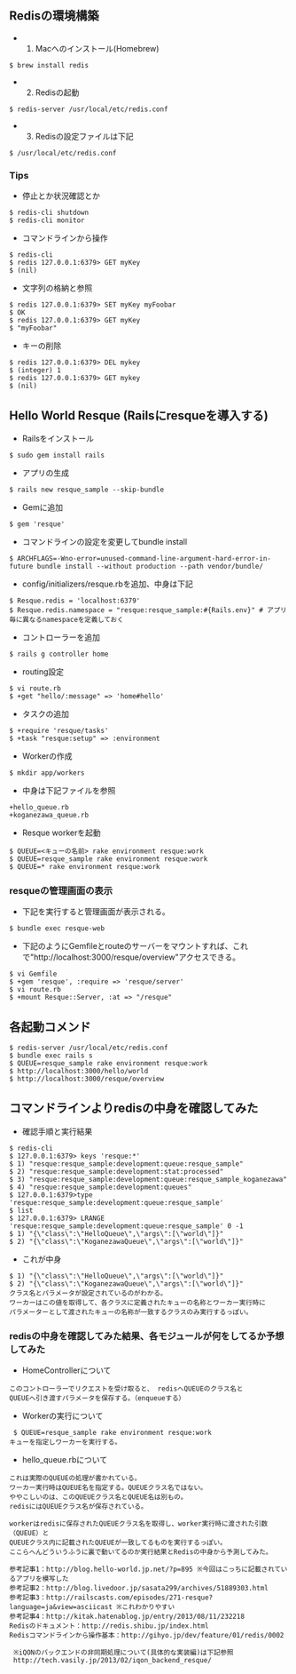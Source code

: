 ## Redisの環境構築 ##

* 01. Macへのインストール(Homebrew)
```
$ brew install redis
```

* 02. Redisの起動
```
$ redis-server /usr/local/etc/redis.conf
```

* 03. Redisの設定ファイルは下記
```
$ /usr/local/etc/redis.conf
```

### Tips ###

* 停止とか状況確認とか
```
$ redis-cli shutdown
$ redis-cli monitor
```

* コマンドラインから操作
```
$ redis-cli
$ redis 127.0.0.1:6379> GET myKey
$ (nil)
```

* 文字列の格納と参照
```
$ redis 127.0.0.1:6379> SET myKey myFoobar
$ OK
$ redis 127.0.0.1:6379> GET myKey
$ "myFoobar"
```

* キーの削除
```
$ redis 127.0.0.1:6379> DEL mykey
$ (integer) 1
$ redis 127.0.0.1:6379> GET mykey
$ (nil)
```

## Hello World Resque (Railsにresqueを導入する) ##
* Railsをインストール
```
$ sudo gem install rails
```

* アプリの生成
```
$ rails new resque_sample --skip-bundle
```

*  Gemに追加
```
$ gem 'resque'
```

* コマンドラインの設定を変更してbundle install
```
$ ARCHFLAGS=-Wno-error=unused-command-line-argument-hard-error-in-future bundle install --without production --path vendor/bundle/
```

* config/initializers/resque.rbを追加、中身は下記
```
$ Resque.redis = 'localhost:6379'
$ Resque.redis.namespace = "resque:resque_sample:#{Rails.env}" # アプリ毎に異なるnamespaceを定義しておく
```

* コントローラーを追加
```
$ rails g controller home
```

* routing設定
```
$ vi route.rb
$ +get "hello/:message" => 'home#hello'
```

* タスクの追加
```
$ +require 'resque/tasks'
$ +task "resque:setup" => :environment
```

* Workerの作成
```
$ mkdir app/workers
```
* 中身は下記ファイルを参照
```
+hello_queue.rb
+koganezawa_queue.rb
```

* Resque workerを起動
```
$ QUEUE=<キューの名前> rake environment resque:work
$ QUEUE=resque_sample rake environment resque:work
$ QUEUE=* rake environment resque:work
```

### resqueの管理画面の表示 ###

* 下記を実行すると管理画面が表示される。
```
$ bundle exec resque-web
```

* 下記のようにGemfileとrouteのサーバーをマウントすれば、これで"http://localhost:3000/resque/overview"アクセスできる。
```
$ vi Gemfile
$ +gem 'resque', :require => 'resque/server'
$ vi route.rb
$ +mount Resque::Server, :at => "/resque"
```

## 各起動コメンド ##
```
$ redis-server /usr/local/etc/redis.conf
$ bundle exec rails s
$ QUEUE=resque_sample rake environment resque:work
$ http://localhost:3000/hello/world
$ http://localhost:3000/resque/overview
```

## コマンドラインよりredisの中身を確認してみた ##
* 確認手順と実行結果
```
$ redis-cli
$ 127.0.0.1:6379> keys 'resque:*'
$ 1) "resque:resque_sample:development:queue:resque_sample"
$ 2) "resque:resque_sample:development:stat:processed"
$ 3) "resque:resque_sample:development:queue:resque_sample_koganezawa"
$ 4) "resque:resque_sample:development:queues"
$ 127.0.0.1:6379>type 'resque:resque_sample:development:queue:resque_sample'
$ list
$ 127.0.0.1:6379> LRANGE 'resque:resque_sample:development:queue:resque_sample' 0 -1
$ 1) "{\"class\":\"HelloQueue\",\"args\":[\"world\"]}" 
$ 2) "{\"class\":\"KoganezawaQueue\",\"args\":[\"world\"]}"
```

* これが中身
```
$ 1) "{\"class\":\"HelloQueue\",\"args\":[\"world\"]}" 
$ 2) "{\"class\":\"KoganezawaQueue\",\"args\":[\"world\"]}"
クラス名とパラメータが設定されているのがわかる。
ワーカーはこの値を取得して、各クラスに定義されたキューの名称とワーカー実行時に
パラメーターとして渡されたキューの名称が一致するクラスのみ実行するっぽい。
```

### redisの中身を確認してみた結果、各モジュールが何をしてるか予想してみた ###

* HomeControllerについて
```
このコントローラーでリクエストを受け取ると、 redisへQUEUEのクラス名と
QUEUEへ引き渡すパラメータを保存する。（enqueueする）
```

* Workerの実行について
```
 $ QUEUE=resque_sample rake environment resque:work
キューを指定しワーカーを実行する。
```

* hello_queue.rbについて
```
これは実際のQUEUEの処理が書かれている。
ワーカー実行時はQUEUE名を指定する。QUEUEクラス名ではない。
ややこしいのは、このQUEUEクラス名とQUEUE名は別もの。
redisにはQUEUEクラス名が保存されている。

workerはredisに保存されたQUEUEクラス名を取得し、worker実行時に渡された引数（QUEUE）と
QUEUEクラス内に記載されたQUEUEが一致してるものを実行するっぽい。
ここらへんどういうふうに裏で動いてるのか実行結果とRedisの中身から予測してみた。
```

```
参考記事1：http://blog.hello-world.jp.net/?p=895 ※今回はこっちに記載されているアプリを模写した
参考記事2：http://blog.livedoor.jp/sasata299/archives/51889303.html
参考記事3：http://railscasts.com/episodes/271-resque?language=ja&view=asciicast ※これわかりやすい
参考記事4：http://kitak.hatenablog.jp/entry/2013/08/11/232218
Redisのドキュメント：http://redis.shibu.jp/index.html
Redisコマンドラインから操作基本：http://gihyo.jp/dev/feature/01/redis/0002

 ※iQONのバックエンドの非同期処理について(具体的な実装編)は下記参照
 http://tech.vasily.jp/2013/02/iqon_backend_resque/
```
